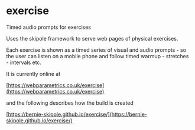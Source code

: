 # exercise

Timed audio prompts for exercises

Uses the skipole framework to serve web pages of physical exercises.

Each exercise is shown as a timed series of visual and audio prompts - so the user can listen on a mobile phone
and follow timed warmup - stretches - intervals etc.

It is currently online at 

[https://webparametrics.co.uk/exercise](https://webparametrics.co.uk/exercise)

and the following describes how the build is created

[https://bernie-skipole.github.io/exercise/](https://bernie-skipole.github.io/exercise/)


